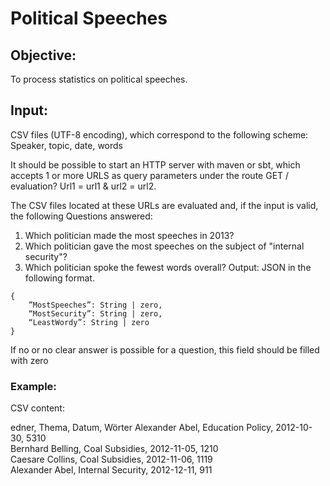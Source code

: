 # Political Speeches

## Objective: 
To process statistics on political speeches.

## Input: 

CSV files (UTF-8 encoding), which correspond to the following scheme:
Speaker, topic, date, words

It should be possible to start an HTTP server with maven or sbt, which accepts 1 or more URLS as query parameters under the route GET / evaluation? Url1 = url1 & url2 = url2.

The CSV files located at these URLs are evaluated and, if the input is valid, the following
Questions answered:
1. Which politician made the most speeches in 2013?
2. Which politician gave the most speeches on the subject of "internal security"?
3. Which politician spoke the fewest words overall?
Output: JSON in the following format.
```
{
	”MostSpeeches”: String | zero,
	“MostSecurity”: String | zero,
	“LeastWordy”: String | zero
}
```
If no or no clear answer is possible for a question, this field should be filled with zero

### Example:
CSV content:

edner, Thema, Datum, Wörter 
Alexander Abel, Education Policy, 2012-10-30, 5310  
Bernhard Belling, Coal Subsidies, 2012-11-05, 1210  
Caesare Collins, Coal Subsidies, 2012-11-06, 1119  
Alexander Abel, Internal Security, 2012-12-11, 911

